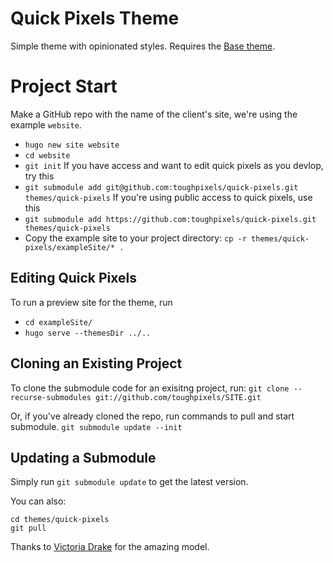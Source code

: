 # Quick Pixels Theme

Simple theme with opinionated styles.  Requires the [Base theme](https://github.com/toughpixels/base).

# Project Start

Make a GitHub repo with the name of the client's site, we're using the example `website`.
- `hugo new site website`  
- `cd website`
- `git init`
If you have access and want to edit quick pixels as you devlop, try this
- `git submodule add git@github.com:toughpixels/quick-pixels.git themes/quick-pixels`
If you're using public access to quick pixels, use this
- `git submodule add https://github.com:toughpixels/quick-pixels.git themes/quick-pixels`
- Copy the example site to your project directory: `cp -r themes/quick-pixels/exampleSite/* .`

## Editing Quick Pixels

To run a preview site for the theme, run
* `cd exampleSite/`
* `hugo serve --themesDir ../..`

## Cloning an Existing Project

To clone the submodule code for an exisitng project, run:
`git clone --recurse-submodules git://github.com/toughpixels/SITE.git`

Or, if you've already cloned the repo, run commands to pull and start submodule.
`git submodule update --init`


## Updating a Submodule
Simply run `git submodule update` to get the latest version.

You can also: 
```
cd themes/quick-pixels
git pull
```

Thanks to [Victoria Drake](https://github.com/victoriadrake/hugo-theme-introduction) for the amazing model.
